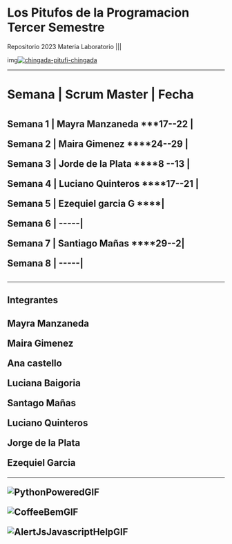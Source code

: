 # Los Pitufos de la Programacion Tercer Semestre
Repositorio 2023 Materia Laboratorio |||



<div img>
  img<a href='https://postimages.org/' target='_blank'><img src='https://i.postimg.cc/MZNCKhsC/chingada-pitufi-chingada.gif' border='0' alt='chingada-pitufi-chingada'/></a>
</div>







___________________________________________________________________________________________________________________________________________________


<H1>Semana |  Scrum Master | Fecha <H1>

<H2>
   
Semana 1 |   Mayra Manzaneda  ***17--22  |
   
Semana 2 |   Maira Gimenez  ****24--29   |
   
Semana 3 | Jorde de la Plata  ****8 --13 |
   
Semana 4 | Luciano Quinteros ****17--21  |
   
Semana 5 | Ezequiel garcia G  ****|
   
Semana 6 | -----|
   
Semana 7 | Santiago Mañas ****29--2|
   
Semana 8 | -----|     <H2>    
   _______________________________________________________________________________________________________________________________________________________________ 

<h2>Integrantes<h2>
 
   Mayra Manzaneda
   
   Maira Gimenez
   
   Ana castello
   
   Luciana Baigoria
   
   Santago Mañas
   
   Luciano Quinteros
   
   Jorge de la Plata
   
   Ezequiel Garcia
__________________________________________________________________________________________________________________________________________________________
  
  ![PythonPoweredGIF](https://github.com/CodeSystem2022/Los-Pitufos_Tercer_Semestre/assets/92487756/badc3633-d08a-4421-b2de-404112519041)
  
![CoffeeBemGIF](https://github.com/CodeSystem2022/Los-Pitufos_Tercer_Semestre/assets/92487756/fea91a66-da52-4958-ae1d-a549e1f573de)

 ![AlertJsJavascriptHelpGIF](https://github.com/CodeSystem2022/Los-Pitufos_Tercer_Semestre/assets/92487756/1f37c023-d94f-4671-bb9c-3d75f0fee4f2)
                                                                                                                     




